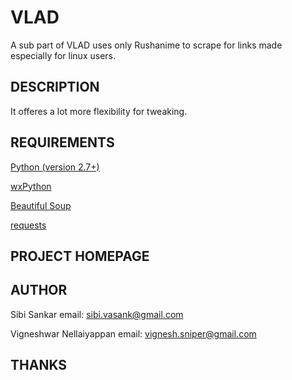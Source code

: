 VLAD
====

A sub part of VLAD uses only Rushanime to scrape for links made especially for linux users.

## DESCRIPTION
It offeres a lot more flexibility for tweaking.

## REQUIREMENTS
[Python (version 2.7+)](http://www.python.org)

[wxPython](http://wxpython.org)

[Beautiful Soup](http://www.crummy.com/software/BeautifulSoup/)

[requests](http://docs.python-requests.org/en/latest/)

## PROJECT HOMEPAGE


## AUTHOR
Sibi Sankar
email:  <sibi.vasank@gmail.com>

Vigneshwar Nellaiyappan
email:  <vignesh.sniper@gmail.com>



## THANKS
